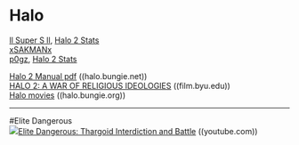 # Halo
[ll Super S ll][1], [Halo 2 Stats][bung]  
[xSAKMANx][2]  
[p0gz][3], [Halo 2 Stats][bung2]  


[1]: https://mixer.com/ll_super_s_ll  
[2]: https://mixer.com/xSAKMANx
[3]: https://mixer.com/p0gz

[bung]: https://halo.bungie.net/Stats/PlayerStatsHalo2.aspx?player=l+Super+S+l
[bung2]: https://halo.bungie.net/Stats/PlayerStatsHalo2.aspx?player=ll+P0gz+ll

[Halo 2 Manual pdf](https://halo.bungie.net/images/games/halo2/support/halo2manual_en.pdf) ((halo.bungie.net))  
[HALO 2: A WAR OF RELIGIOUS IDEOLOGIES](http://film.byu.edu/aperture/?p=312) ((film.byu.edu))  
[Halo movies](http://halo.bungie.org/movies.html) ((halo.bungie.org))  
<hr>

#Elite Dangerous  
<img src="https://youtube.com/favicon.ico">[Elite Dangerous: Thargoid Interdiction and Battle](https://www.youtube.com/watch?v=qmALzqfhZdw)  ((youtube.com))  